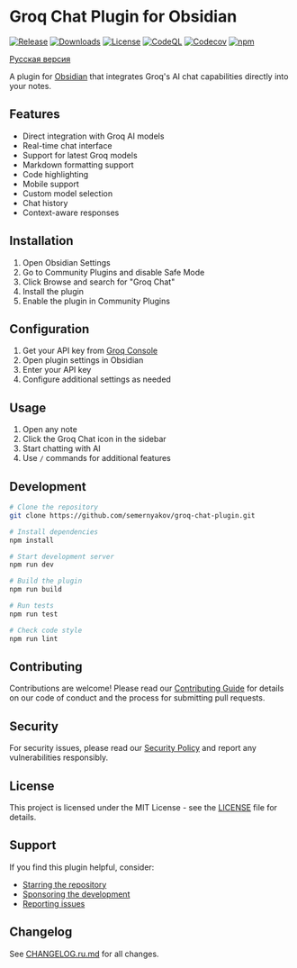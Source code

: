 # Groq Chat Plugin for Obsidian

[![Release](https://img.shields.io/github/v/release/semernyakov/groq-chat-plugin?style=flat-square)](https://github.com/semernyakov/groq-chat-plugin/releases/latest)
[![Downloads](https://img.shields.io/github/downloads/semernyakov/groq-chat-plugin/total?style=flat-square)](https://github.com/semernyakov/groq-chat-plugin/releases)
[![License](https://img.shields.io/github/license/semernyakov/groq-chat-plugin?style=flat-square)](LICENSE)
[![CodeQL](https://img.shields.io/github/actions/workflow/status/semernyakov/groq-chat-plugin/ci.yml?branch=master&label=tests&style=flat-square)](https://github.com/semernyakov/groq-chat-plugin/actions)
[![Codecov](https://img.shields.io/codecov/c/github/semernyakov/groq-chat-plugin?style=flat-square)](https://codecov.io/gh/semernyakov/groq-chat-plugin)
[![npm](https://img.shields.io/npm/v/groq-chat-plugin?style=flat-square)](https://www.npmjs.com/package/groq-chat-plugin)

[Русская версия](README.ru.md)

A plugin for [Obsidian](https://obsidian.md) that integrates Groq's AI chat capabilities directly into your notes.

## Features

- Direct integration with Groq AI models
- Real-time chat interface
- Support for latest Groq models
- Markdown formatting support
- Code highlighting
- Mobile support
- Custom model selection
- Chat history
- Context-aware responses

## Installation

1. Open Obsidian Settings
2. Go to Community Plugins and disable Safe Mode
3. Click Browse and search for "Groq Chat"
4. Install the plugin
5. Enable the plugin in Community Plugins

## Configuration

1. Get your API key from [Groq Console](https://console.groq.com)
2. Open plugin settings in Obsidian
3. Enter your API key
4. Configure additional settings as needed

## Usage

1. Open any note
2. Click the Groq Chat icon in the sidebar
3. Start chatting with AI
4. Use `/` commands for additional features

## Development

```bash
# Clone the repository
git clone https://github.com/semernyakov/groq-chat-plugin.git

# Install dependencies
npm install

# Start development server
npm run dev

# Build the plugin
npm run build

# Run tests
npm run test

# Check code style
npm run lint
```

## Contributing

Contributions are welcome! Please read our [Contributing Guide](CONTRIBUTING.md) for details on our code of conduct and the process for submitting pull requests.

## Security

For security issues, please read our [Security Policy](SECURITY.md) and report any vulnerabilities responsibly.

## License

This project is licensed under the MIT License - see the [LICENSE](LICENSE) file for details.

## Support

If you find this plugin helpful, consider:
- [Starring the repository](https://github.com/semernyakov/groq-chat-plugin)
- [Sponsoring the development](https://github.com/sponsors/semernyakov)
- [Reporting issues](https://github.com/semernyakov/groq-chat-plugin/issues)

## Changelog

See [CHANGELOG.ru.md](CHANGELOG.ru.md) for all changes.
